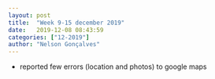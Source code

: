 ```yaml
---
layout: post
title:  "Week 9-15 december 2019"
date:   2019-12-08 08:43:59
categories: ["12-2019"]
author: "Nelson Gonçalves"
---
```


* reported few errors (location and photos) to google maps
